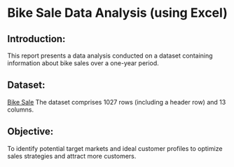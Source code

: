 # Bike Sale Data Analysis (using Excel)
## Introduction:
This report presents a data analysis conducted on a dataset containing information about bike sales over a one-year period. 
## Dataset: 
<a href="https://github.com/ThinhThuong/Excel-project/blob/main/1.%20Project%20Bike%20Sales.xlsx">Bike Sale</a> The dataset comprises 1027 rows (including a header row) and 13 columns.

## Objective:
To identify potential target markets and ideal customer profiles to optimize sales strategies and attract more customers.
##
